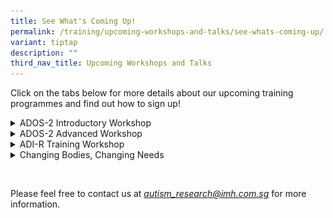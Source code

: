 ```yaml
---
title: See What's Coming Up!
permalink: /training/upcoming-workshops-and-talks/see-whats-coming-up/
variant: tiptap
description: ""
third_nav_title: Upcoming Workshops and Talks
---
```

<p>Click on the tabs below for more details about our upcoming training programmes
and find out how to sign up!</p>
<div data-type="detailGroup" class="isomer-accordion isomer-accordion-white">
<details class="isomer-details">
<summary>ADOS-2 Introductory Workshop</summary>
<div data-type="detailsContent" class="isomer-details-content">
<p></p>
<p><strong>Date: </strong>2-3 June 2025</p>
<p></p>
<p><strong>Programme Details:</strong>
<br>For professionals</p>
<p></p>
<p><em>Seats are limited and on a first come first serve basis</em>
</p>
</div>
</details>
</div>
<div data-type="detailGroup" class="isomer-accordion isomer-accordion-white">
<details class="isomer-details">
<summary>ADOS-2 Advanced Workshop</summary>
<div data-type="detailsContent" class="isomer-details-content">
<p></p>
<p><strong>Date: </strong>4-6 June 2025</p>
<p></p>
<p><strong>Programme Details:</strong>
<br>For professionals</p>
<p></p>
<p><em>Seats are limited and on a first come first serve basis</em>
</p>
</div>
</details>
</div>
<div data-type="detailGroup" class="isomer-accordion isomer-accordion-white">
<details class="isomer-details">
<summary>ADI-R Training Workshop</summary>
<div data-type="detailsContent" class="isomer-details-content">
<p></p>
<p><strong>Date: </strong>2-4 July 2025 (Amended)</p>
<p></p>
<p><strong>Programme Details:</strong>
<br>For professionals</p>
<p></p>
<p><em>Registration closed as seats are full.</em>
</p>
</div>
</details>
</div>
<div data-type="detailGroup" class="isomer-accordion-group isomer-accordion isomer-accordion-white">
<details class="isomer-details">
<summary>Changing Bodies, Changing Needs</summary>
<div data-type="detailsContent" class="isomer-details-content">
<p><strong>Date: </strong>25 July 2025</p>
<p><strong>Time: </strong>5-6pm</p>
<p></p>
<p><strong>Location: </strong>Online (Zoom link will be sent out closer to
event date)</p>
<p><strong>Cost:</strong> Free but registration required</p>
<p></p>
<p><strong>Programme Details:</strong>
<br>For professionals and parent/caregivers of individuals with autism</p>
<p></p>
<p></p>
<div class="isomer-image-wrapper">
<img style="width: 100%" height="auto" width="100%" alt="" src="/images/Changing_Bodies__Changing_Needs__Poster_.png">
</div>
<p></p>
</div>
</details>
</div>
<p>
<br>
</p>
<p>Please feel free to contact us at <em><a href="mailto:autism_research@imh.com.sg" rel="noopener noreferrer nofollow" target="_blank"><u>autism_research@imh.com.sg</u></a> </em>for
more information.</p>
<p>
<br>
</p>